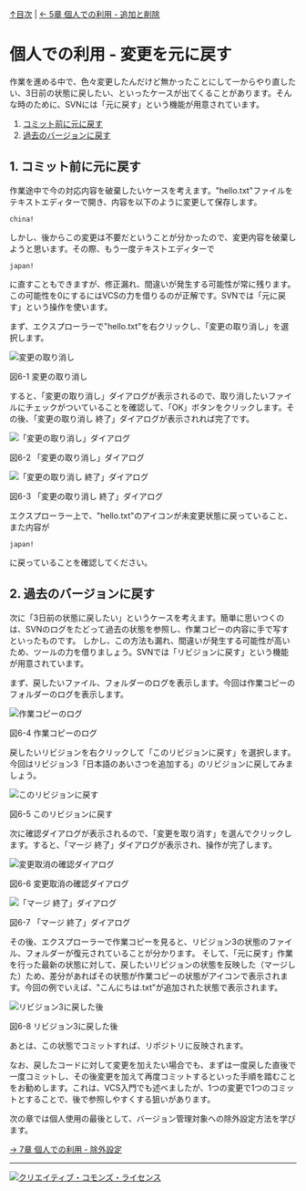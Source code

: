 [↑目次](README.md "目次") | [← 5章 個人での利用 - 追加と削除](5.personal-use-3.md "個人での利用 - 追加と削除")

# 個人での利用 - 変更を元に戻す

作業を進める中で、色々変更したんだけど無かったことにして一からやり直したい、3日前の状態に戻したい、といったケースが出てくることがあります。そんな時のために、SVNには「元に戻す」という機能が用意されています。

1. [コミット前に元に戻す](#revert-in-pre-commit)
1. [過去のバージョンに戻す](#revert-to-post-version)

## <a name="revert-in-pre-commit"></a>1. コミット前に元に戻す

作業途中で今の対応内容を破棄したいケースを考えます。"hello.txt"ファイルをテキストエディターで開き、内容を以下のように変更して保存します。

    china!

しかし、後からこの変更は不要だということが分かったので、変更内容を破棄しようと思います。その際、もう一度テキストエディターで

    japan!

に直すこともできますが、修正漏れ、間違いが発生する可能性が常に残ります。この可能性を0にするにはVCSの力を借りるのが正解です。SVNでは「元に戻す」という操作を使います。

まず、エクスプローラーで"hello.txt"を右クリックし、「変更の取り消し」を選択します。

![変更の取り消し](images/chapter-6-1.jpg)

図6-1 変更の取り消し

すると、「変更の取り消し」ダイアログが表示されるので、取り消したいファイルにチェックがついていることを確認して、「OK」ボタンをクリックします。その後、「変更の取り消し 終了」ダイアログが表示されれば完了です。

![「変更の取り消し」ダイアログ](images/chapter-6-2.jpg)

図6-2 「変更の取り消し」ダイアログ

![「変更の取り消し 終了」ダイアログ](images/chapter-6-3.jpg)

図6-3 「変更の取り消し 終了」ダイアログ

エクスプローラー上で、"hello.txt"のアイコンが未変更状態に戻っていること、また内容が

    japan!

に戻っていることを確認してください。

## <a name="revert-to-post-version"></a>2. 過去のバージョンに戻す

次に「3日前の状態に戻したい」というケースを考えます。簡単に思いつくのは、SVNのログをたどって過去の状態を参照し、作業コピーの内容に手で写すといったものです。
しかし、この方法も漏れ、間違いが発生する可能性が高いため、ツールの力を借りましょう。SVNでは「リビジョンに戻す」という機能が用意されています。

まず、戻したいファイル、フォルダーのログを表示します。今回は作業コピーのフォルダーのログを表示します。

![作業コピーのログ](images/chapter-6-4.jpg)

図6-4 作業コピーのログ

戻したいリビジョンを右クリックして「このリビジョンに戻す」を選択します。今回はリビジョン3「日本語のあいさつを追加する」のリビジョンに戻してみましょう。

![このリビジョンに戻す](images/chapter-6-5.jpg)

図6-5 このリビジョンに戻す

次に確認ダイアログが表示されるので、「変更を取り消す」を選んでクリックします。すると、「マージ 終了」ダイアログが表示され、操作が完了します。

![変更取消の確認ダイアログ](images/chapter-6-6.jpg)

図6-6 変更取消の確認ダイアログ

![「マージ 終了」ダイアログ](images/chapter-6-7.jpg)

図6-7 「マージ 終了」ダイアログ

その後、エクスプローラーで作業コピーを見ると、リビジョン3の状態のファイル、フォルダーが復元されていることが分かります。
そして、「元に戻す」作業を行った最新の状態に対して、戻したいリビジョンの状態を反映した（マージした）ため、差分があればその状態が作業コピーの状態がアイコンで表示されます。今回の例でいえば、"こんにちは.txt"が追加された状態で表示されます。

![リビジョン3に戻した後](images/chapter-6-8.jpg)

図6-8 リビジョン3に戻した後

あとは、この状態でコミットすれば、リポジトリに反映されます。

なお、戻したコードに対して変更を加えたい場合でも、まずは一度戻した直後で一度コミットし、その後変更を加えて再度コミットするといった手順を踏むことをお勧めします。これは、VCS入門でも述べましたが、1つの変更で1つのコミットとすることで、後で参照しやすくする狙いがあります。

次の章では個人使用の最後として、バージョン管理対象への除外設定方法を学びます。

[→ 7章 個人での利用 - 除外設定](7.personal-use-5.md "個人での利用 - 除外設定")

----------

<a rel="license" href="http://creativecommons.org/licenses/by-sa/3.0/deed.ja"><img alt="クリエイティブ・コモンズ・ライセンス" style="border-width:0" src="http://i.creativecommons.org/l/by-sa/3.0/88x31.png" /></a>